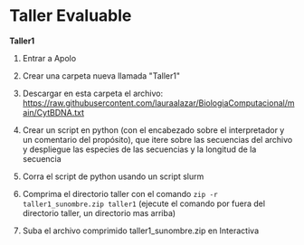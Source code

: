# Taller Evaluable
<div class="alert alert-block alert-info">
<b>Taller1</b> 

1) Entrar a Apolo

2) Crear una carpeta nueva llamada "Taller1"

3) Descargar en esta carpeta el archivo:
https://raw.githubusercontent.com/lauraalazar/BiologiaComputacional/main/CytBDNA.txt

4) Crear un script en python (con el encabezado sobre el interpretador y un comentario del propósito), que itere sobre las secuencias del archivo y despliegue las especies de las secuencias y la longitud de la secuencia 

5) Corra el script de python usando un script slurm

6) Comprima el directorio taller con el comando ``zip -r taller1_sunombre.zip taller1`` (ejecute el comando por fuera del directorio taller, un directorio mas arriba) 

7) Suba el archivo comprimido taller1_sunombre.zip en Interactiva
  </div>